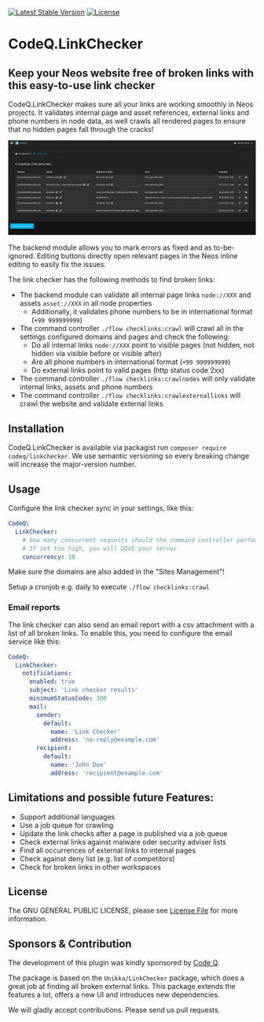 [![Latest Stable Version](https://poser.pugx.org/codeq/linkchecker/v/stable)](https://packagist.org/packages/codeq/linkchecker)
[![License](https://poser.pugx.org/codeq/linkchecker/license)](LICENSE)

# CodeQ.LinkChecker

## Keep your Neos website free of broken links with this easy-to-use link checker

CodeQ.LinkChecker makes sure all your links are working smoothly in Neos projects. It validates internal page and asset 
references, external links and phone numbers in node data, as well crawls all rendered pages to ensure that no hidden 
pages fall through the cracks!

![Backend Module screenshot](screenshot.png)

The backend module allows you to mark errors as fixed and as to-be-ignored. Editing buttons directly open relevant pages
in the Neos inline editing to easily fix the issues.

The link checker has the following methods to find broken links:

 - The backend module can validate all internal page links `node://XXX` and assets `asset://XXX` in all node properties
   - Additionally, it validates phone numbers to be in international format (`+99 999999999`)
 - The command controller `./flow checklinks:crawl` will crawl all in the settings configured domains and pages and check the following:
   - Do all internal links `node://XXX` point to visible pages (not hidden, not hidden via visible before or visible after)
   - Are all phone numbers in international format (`+99 999999999`)
   - Do external links point to valid pages (http status code 2xx)
 - The command controller `./flow checklinks:crawlnodes` will only validate internal links, assets and phone numbers
 - The command controller `./flow checklinks:crawlexternallinks` will crawl the website and validate external links

## Installation

CodeQ.LinkChecker is available via packagist run `composer require codeq/linkchecker`.
We use semantic versioning so every breaking change will increase the major-version number.

## Usage

Configure the link checker sync in your settings, like this:

```yaml
CodeQ:
  LinkChecker:
    # how many concurrent requests should the command controller perform
    # If set too high, you will DDoS your server
    concurrency: 10
```

Make sure the domains are also added in the "Sites Management"!

Setup a cronjob e.g. daily to execute `./flow checklinks:crawl`

### Email reports

The link checker can also send an email report with a csv attachment with a list of all broken links.
To enable this, you need to configure the email service like this:

```yaml
CodeQ:
  LinkChecker:
    notifications:
      enabled: true
      subject: 'Link checker results'
      minimumStatusCode: 300
      mail:
        sender:
          default:
            name: 'Link Checker'
            address: 'no-reply@example.com'
        recipient:
          default:
            name: 'John Doe'
            address: 'recipient@example.com'
```

## Limitations and possible future Features:
 - Support additional languages
 - Use a job queue for crawling
 - Update the link checks after a page is published via a job queue
 - Check external links against malware oder security adviser lists
 - Find all occurrences of external links to internal pages
 - Check against deny list (e.g. list of competitors)
 - Check for broken links in other workspaces

## License

The GNU GENERAL PUBLIC LICENSE, please see [License File](LICENSE) for more information.

## Sponsors & Contribution

The development of this plugin was kindly sponsored by [Code Q](https://codeq.at/). 

The package is based on the `Unikka/LinkChecker` package, which does a great job at finding all broken external links. This package extends the features a lot, offers a new UI and introduces new dependencies.

We will gladly accept contributions. Please send us pull requests.
